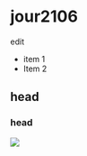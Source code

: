 # jour2106
edit
* item 1
* Item 2
## head
### head

![](http://www.sh-nzk.net/img/common/artist_image/70007000/70007946/images/201812201947220.jpg)
